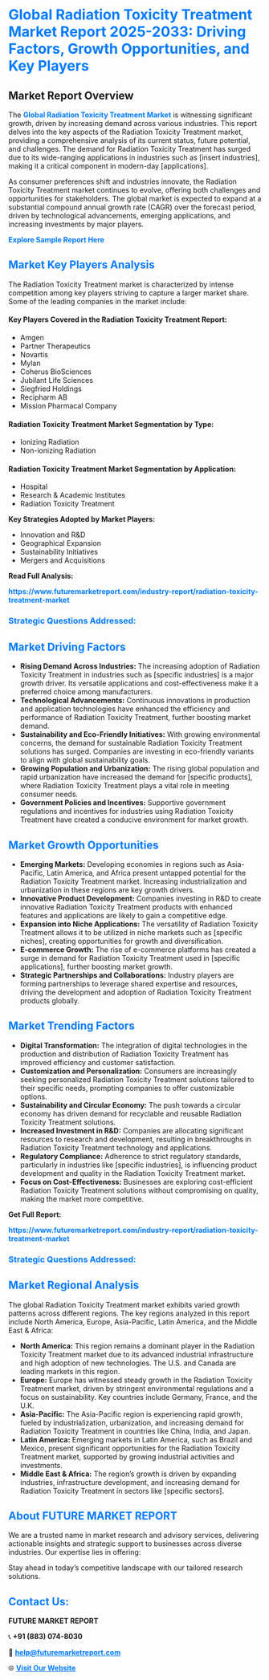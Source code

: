 <h1 style="color: #007BFF;">Global Radiation Toxicity Treatment Market Report 2025-2033: Driving Factors, Growth Opportunities, and Key Players</h1>

<section id="overview">
<h2>Market Report Overview</h2>
<p>The <a href="https://www.futuremarketreport.com/industry-report/radiation-toxicity-treatment-market" style="color: #007BFF; text-decoration: none;"><strong>Global Radiation Toxicity Treatment Market</strong></a> is witnessing significant growth, driven by increasing demand across various industries. This report delves into the key aspects of the Radiation Toxicity Treatment market, providing a comprehensive analysis of its current status, future potential, and challenges. The demand for Radiation Toxicity Treatment has surged due to its wide-ranging applications in industries such as [insert industries], making it a critical component in modern-day [applications].</p>
<p>As consumer preferences shift and industries innovate, the Radiation Toxicity Treatment market continues to evolve, offering both challenges and opportunities for stakeholders. The global market is expected to expand at a substantial compound annual growth rate (CAGR) over the forecast period, driven by technological advancements, emerging applications, and increasing investments by major players.</p>
</section>

<section id="overview">
<p><a href="https://www.futuremarketreport.com/request-sample/reportId=127197" style="color: #007BFF; text-decoration: none;"><strong>Explore Sample Report Here</strong></a></p>
</section>

<section id="key-players">
<h2 style="color: #007BFF;">Market Key Players Analysis</h2>
<p>The Radiation Toxicity Treatment market is characterized by intense competition among key players striving to capture a larger market share. Some of the leading companies in the market include:</p>
<h4>Key Players Covered in the Radiation Toxicity Treatment Report:</h4>
<ul><li>Amgen</li><li>Partner Therapeutics</li><li>Novartis</li><li>Mylan</li><li>Coherus BioSciences</li><li>Jubilant Life Sciences</li><li>Siegfried Holdings</li><li>Recipharm AB</li><li>Mission Pharmacal Company</li></ul>
<h4>Radiation Toxicity Treatment Market Segmentation by Type:</h4>
<ul><li>Ionizing Radiation</li><li>Non-ionizing Radiation</li></ul>

<h4>Radiation Toxicity Treatment Market Segmentation by Application:</h4>
<ul><li>Hospital</li><li>Research &amp; Academic Institutes</li><li>Radiation Toxicity Treatment</li></ul>
<p><strong>Key Strategies Adopted by Market Players:</strong></p>
<ul>
<li>Innovation and R&D</li>
<li>Geographical Expansion</li>
<li>Sustainability Initiatives</li>
<li>Mergers and Acquisitions</li>
</ul>
</section>

<section>
<p><strong>Read Full Analysis: </strong></p><a href="https://www.futuremarketreport.com/industry-report/radiation-toxicity-treatment-market" style="color: #007BFF; text-decoration: none;"><strong>https://www.futuremarketreport.com/industry-report/radiation-toxicity-treatment-market</strong></a>
<h3 style="color: #007BFF;">Strategic Questions Addressed:</h3>
</section>

<section id="driving-factors">
<h2 style="color: #007BFF;">Market Driving Factors</h2>
<ul>
<li><strong>Rising Demand Across Industries:</strong> The increasing adoption of Radiation Toxicity Treatment in industries such as [specific industries] is a major growth driver. Its versatile applications and cost-effectiveness make it a preferred choice among manufacturers.</li>
<li><strong>Technological Advancements:</strong> Continuous innovations in production and application technologies have enhanced the efficiency and performance of Radiation Toxicity Treatment, further boosting market demand.</li>
<li><strong>Sustainability and Eco-Friendly Initiatives:</strong> With growing environmental concerns, the demand for sustainable Radiation Toxicity Treatment solutions has surged. Companies are investing in eco-friendly variants to align with global sustainability goals.</li>
<li><strong>Growing Population and Urbanization:</strong> The rising global population and rapid urbanization have increased the demand for [specific products], where Radiation Toxicity Treatment plays a vital role in meeting consumer needs.</li>
<li><strong>Government Policies and Incentives:</strong> Supportive government regulations and incentives for industries using Radiation Toxicity Treatment have created a conducive environment for market growth.</li>
</ul>
</section>

<section id="growth-opportunities">
<h2 style="color: #007BFF;">Market Growth Opportunities</h2>
<ul>
<li><strong>Emerging Markets:</strong> Developing economies in regions such as Asia-Pacific, Latin America, and Africa present untapped potential for the Radiation Toxicity Treatment market. Increasing industrialization and urbanization in these regions are key growth drivers.</li>
<li><strong>Innovative Product Development:</strong> Companies investing in R&D to create innovative Radiation Toxicity Treatment products with enhanced features and applications are likely to gain a competitive edge.</li>
<li><strong>Expansion into Niche Applications:</strong> The versatility of Radiation Toxicity Treatment allows it to be utilized in niche markets such as [specific niches], creating opportunities for growth and diversification.</li>
<li><strong>E-commerce Growth:</strong> The rise of e-commerce platforms has created a surge in demand for Radiation Toxicity Treatment used in [specific applications], further boosting market growth.</li>
<li><strong>Strategic Partnerships and Collaborations:</strong> Industry players are forming partnerships to leverage shared expertise and resources, driving the development and adoption of Radiation Toxicity Treatment products globally.</li>
</ul>
</section>

<section id="trending-factors">
<h2 style="color: #007BFF;">Market Trending Factors</h2>
<ul>
<li><strong>Digital Transformation:</strong> The integration of digital technologies in the production and distribution of Radiation Toxicity Treatment has improved efficiency and customer satisfaction.</li>
<li><strong>Customization and Personalization:</strong> Consumers are increasingly seeking personalized Radiation Toxicity Treatment solutions tailored to their specific needs, prompting companies to offer customizable options.</li>
<li><strong>Sustainability and Circular Economy:</strong> The push towards a circular economy has driven demand for recyclable and reusable Radiation Toxicity Treatment solutions.</li>
<li><strong>Increased Investment in R&D:</strong> Companies are allocating significant resources to research and development, resulting in breakthroughs in Radiation Toxicity Treatment technology and applications.</li>
<li><strong>Regulatory Compliance:</strong> Adherence to strict regulatory standards, particularly in industries like [specific industries], is influencing product development and quality in the Radiation Toxicity Treatment market.</li>
<li><strong>Focus on Cost-Effectiveness:</strong> Businesses are exploring cost-efficient Radiation Toxicity Treatment solutions without compromising on quality, making the market more competitive.</li>
</ul>
</section>

<section>
<p><strong>Get Full Report: </strong></p><a href="https://www.futuremarketreport.com/industry-report/radiation-toxicity-treatment-market" style="color: #007BFF; text-decoration: none;"><strong>https://www.futuremarketreport.com/industry-report/radiation-toxicity-treatment-market</strong></a>
<h3 style="color: #007BFF;">Strategic Questions Addressed:</h3>
</section>


<section id="regional-analysis">
<h2 style="color: #007BFF;">Market Regional Analysis</h2>
<p>The global Radiation Toxicity Treatment market exhibits varied growth patterns across different regions. The key regions analyzed in this report include North America, Europe, Asia-Pacific, Latin America, and the Middle East & Africa:</p>
<ul>
<li><strong>North America:</strong> This region remains a dominant player in the Radiation Toxicity Treatment market due to its advanced industrial infrastructure and high adoption of new technologies. The U.S. and Canada are leading markets in this region.</li>
<li><strong>Europe:</strong> Europe has witnessed steady growth in the Radiation Toxicity Treatment market, driven by stringent environmental regulations and a focus on sustainability. Key countries include Germany, France, and the U.K.</li>
<li><strong>Asia-Pacific:</strong> The Asia-Pacific region is experiencing rapid growth, fueled by industrialization, urbanization, and increasing demand for Radiation Toxicity Treatment in countries like China, India, and Japan.</li>
<li><strong>Latin America:</strong> Emerging markets in Latin America, such as Brazil and Mexico, present significant opportunities for the Radiation Toxicity Treatment market, supported by growing industrial activities and investments.</li>
<li><strong>Middle East & Africa:</strong> The region’s growth is driven by expanding industries, infrastructure development, and increasing demand for Radiation Toxicity Treatment in sectors like [specific sectors].</li>
</ul>
</section>

<footer>
<h2 style="color: #007BFF;">About FUTURE MARKET REPORT</h2>
<p>We are a trusted name in market research and advisory services, delivering actionable insights and strategic support to businesses across diverse industries. Our expertise lies in offering:</p>

<p>Stay ahead in today’s competitive landscape with our tailored research solutions.</p>

<h2 style="color: #007BFF;">Contact Us:</h2>
<p><strong>FUTURE MARKET REPORT</strong></p>
<p>📞 <strong>+91 (883) 074-8030</strong></p>
<p>📧 <strong><a href="mailto:help@futuremarketreport.com" style="color: #007BFF;">help@futuremarketreport.com</a></strong></p>
<p>🌐 <strong><a href="https://www.futuremarketreport.com/" style="color: #007BFF;">Visit Our Website</a></strong></p>
</footer>